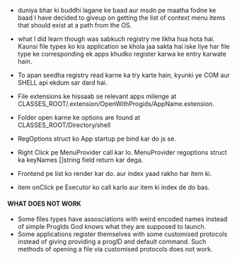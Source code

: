 - duniya bhar ki buddhi lagane ke baad aur msdn pe maatha fodne ke baad I have decided to giveup on getting the list of context menu items that should exist at a path from the OS.
- what I did learn though was sabkuch registry me likha hua hota hai. Kaunsi file types ko kis application se khola jaa sakta hai iske liye har file type ke corresponding ek apps khudko register karwa ke entry karwate hain. 
- To apan seedha registry read karne ka try karte hain, kyunki ye COM aur SHELL api ekdum sar dard hai.

- File extensions ke hissaab se relevant apps milenge at CLASSES_ROOT/.extension/OpenWithProgids/AppName.extension.
- Folder open karne ke options are found at CLASSES_ROOT/Directory/shell

- RegOptions struct ko App startup pe bind kar do js se.
- Right Click pe MenuProvider call kar lo. MenuProvider regoptions struct ka keyNames []string field return kar dega.
- Frontend pe list ko render kar do. aur index yaad rakho har item ki. 
- item onClick pe Executor ko call karlo aur item ki index de do bas.

#### WHAT DOES NOT WORK
- Some files types have assosciations with weird encoded names instead of simple ProgIds God knows what they are supposed to launch. 
- Some applications register themselves with some customised protocols instead of giving providing a progID and default command. Such methods of opening a file via customised protocols does not work.

